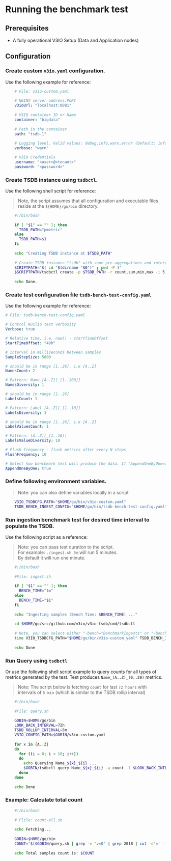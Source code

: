 # Running the benchmark test

## Prerequisites
* A fully operational V3IO Setup (Data and Application nodes)
 
## Configuration

### Create custom `v3io.yaml` configuration. 
   Use the following example for reference:
```yaml
    # File: v3io-custom.yaml
    
    # NGINX server address:PORT
    v3ioUrl: "localhost:8081"
    
    # V3IO container ID or Name
    container: "bigdata"
    
    # Path in the container
    path: "tsdb-1"
    
    # Logging level. Valid values: debug,info,warn,error (Default: info)
    verbose: "warn"

    # V3IO Credentials
    username: "<user>@<tenant>"
    password: "<password>"
``` 
### Create TSDB instance using `tsdbctl`.
Use the following shell script for reference:
> Note, the script assumes that all configuration and executable files reside at the `${HOME}/go/bin` directory.
```bash
    #!/bin/bash
    
    if [ "$1" == "" ]; then
      TSDB_PATH="pmetric"
    else
      TSDB_PATH=$1
    fi
    
    echo "Creating TSDB instance at $TSDB_PATH"
    
    # Create TSDB instance "tsdb" with some pre-aggregations and interval of 5 seconds (-v for verbose mode)
    SCRIPTPATH="$( cd "$(dirname "$0")" ; pwd -P )"
    $SCRIPTPATH/tsdbctl create -p $TSDB_PATH -r count,sum,min,max -i 5 -v -c $SCRIPTPATH/v3io-custom.yaml
    
    echo Done.
```
### Create test configuration file `tsdb-bench-test-config.yaml` 
   Use the following example for reference:
```yaml
# File: tsdb-bench-test-config.yaml

# Control Nuclio test verbosity
Verbose: true

# Relative time, i.e. now() - startTimeOffset
StartTimeOffset: "48h"

# Interval in milliseconds between samples
SampleStepSize: 5000

# should be in range [1..26], i.e [A..Z]
NamesCount: 2

# Pattern: Name_[A..Z][_[1..200]]
NamesDiversity: 1

# should be in range [1..26]
LabelsCount: 1

# Pattern: Label_[A..Z][_[1..10]]
LabelsDiversity: 3

# should be in range [1..26], i.e [A..Z]
LabelValuesCount: 1

# Pattern: [A..Z][_[1..10]]
LabelsValueDiversity: 10

# Flush frequency - flush metrics after every N steps
FlushFrequency: 10

# Select how benchmark test will produce the data. If "AppendOneByOne=true" test will produce one sample per test cycle
AppendOneByOne: true
``` 
### Define following environment variables.
> Note: you can also define variables locally in a script
```bash 
    V3IO_TSDBCFG_PATH="$HOME/go/bin/v3io-custom.yaml"
    TSDB_BENCH_INGEST_CONFIG="$HOME/go/bin/tsdb-bench-test-config.yaml"
```
### Run ingestion benchmark test for desired time interval to populate the TSDB.
Use the following script as a reference:
> Note: you can pass test duration to the script.
<br>For example: `./ingest.sh 5m` will run 5 minutes.
<br>By default it will run one minute.
```bash
    #!/bin/bash
    
    #File: ingest.sh
    
    if [ "$1" == "" ]; then
      BENCH_TIME="1m"
    else
      BENCH_TIME="$1"
    fi
    
    echo "Ingesting samples (Bench Time: $BENCH_TIME) ..."
    
    cd $HOME/go/src/github.com/v3io/v3io-tsdb/cmd/tsdbctl
    
    # Note, you can select either "-bench=^BenchmarkIngest$" or "-bench=^BenchmarkIngestWithNuclio$" test
    time V3IO_TSDBCFG_PATH="$HOME/go/bin/v3io-custom.yaml" TSDB_BENCH_INGEST_CONFIG="$HOME/go/bin/tsdb-bench-test-config.yaml" go test -benchtime $BENCH_TIME -run=DO_NOT_RUN_TESTS -bench=^BenchmarkIngest$ ../../test/benchmark
    
    echo Done
```
### Run Query using `tsdbctl`
 Or use the following shell script example to query counts for all types of metrics generated by the test.
 Test produces `Name_(A..Z)_(0..20)` metrics.
 > Note: The script below is fetching `count` for last `72 hours` with intervals of `5 min` (which is similar to the TSDB rollip interval)
```bash
    #!/bin/bash
    
    #File: query.sh
    
    GOBIN=$HOME/go/bin
    LOOK_BACK_INTERVAL=72h
    TSDB_ROLLUP_INTERVAL=5m
    V3IO_CONFIG_PATH=$GOBIN/v3io-custom.yaml
    
    for x in {A..Z}
    do
      for ((i = 0; i < 10; i++))
      do
        echo Querying Name_${x}_${i} ...
        $GOBIN/tsdbctl query Name_${x}_${i} -a count -l $LOOK_BACK_INTERVAL -i $TSDB_ROLLUP_INTERVAL  -c $V3IO_CONFIG_PATH
      done
    done
    
    echo Done
```
### Example: Calculate total count
```bash
    #!/bin/bash
   
    # Flile: count-all.sh
     
    echo Fetching...
    
    GOBIN=$HOME/go/bin
    COUNT="$($GOBIN/query.sh | grep -v "v=0" | grep 2018 | cut -d'=' -f 2 | awk '{s+=$1} END {print s}')"
    
    echo Total samples count is: $COUNT
```